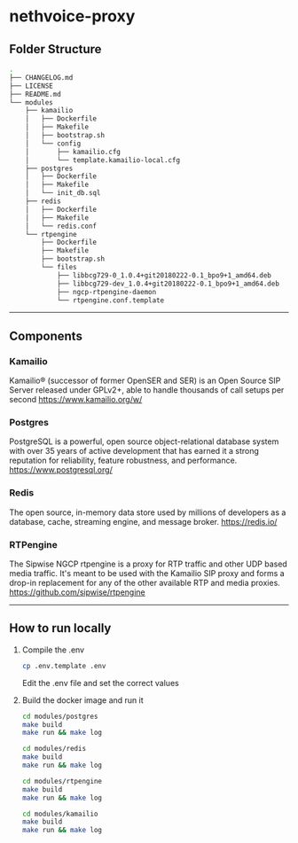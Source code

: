 # nethvoice-proxy

## Folder Structure

```bash
.
├── CHANGELOG.md
├── LICENSE
├── README.md
└── modules
    ├── kamailio
    │   ├── Dockerfile
    │   ├── Makefile
    │   ├── bootstrap.sh
    │   └── config
    │       ├── kamailio.cfg
    │       └── template.kamailio-local.cfg
    ├── postgres
    │   ├── Dockerfile
    │   ├── Makefile
    │   └── init_db.sql
    ├── redis
    │   ├── Dockerfile
    │   ├── Makefile
    │   └── redis.conf
    └── rtpengine
        ├── Dockerfile
        ├── Makefile
        ├── bootstrap.sh
        └── files
            ├── libbcg729-0_1.0.4+git20180222-0.1_bpo9+1_amd64.deb
            ├── libbcg729-dev_1.0.4+git20180222-0.1_bpo9+1_amd64.deb
            ├── ngcp-rtpengine-daemon
            └── rtpengine.conf.template
```

---

## Components

### Kamailio

Kamailio® (successor of former OpenSER and SER) is an Open Source SIP Server released under GPLv2+, able to handle thousands of call setups per second
https://www.kamailio.org/w/

### Postgres

PostgreSQL is a powerful, open source object-relational database system with over 35 years of active development that has earned it a strong reputation for reliability, feature robustness, and performance.
https://www.postgresql.org/

### Redis

The open source, in-memory data store used by millions of developers as a database, cache, streaming engine, and message broker.
https://redis.io/

### RTPengine

The Sipwise NGCP rtpengine is a proxy for RTP traffic and other UDP based media traffic. It's meant to be used with the Kamailio SIP proxy and forms a drop-in replacement for any of the other available RTP and media proxies.
https://github.com/sipwise/rtpengine

---

## How to run locally

1. Compile the .env

    ```bash
    cp .env.template .env
    ```

    Edit the .env file and set the correct values

1. Build the docker image and run it

    ```bash
    cd modules/postgres
    make build
    make run && make log

    cd modules/redis
    make build
    make run && make log

    cd modules/rtpengine
    make build
    make run && make log

    cd modules/kamailio
    make build
    make run && make log
    ```
